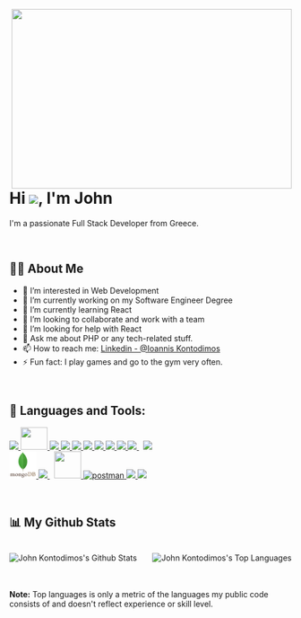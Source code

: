<a href="#"><img align="right" width="500px" height="320px" src="https://c.tenor.com/2uyENRmiUt0AAAAC/coding.gif"/></a>

<h1 align="left">Hi <img src="https://raw.githubusercontent.com/MartinHeinz/MartinHeinz/master/wave.gif" width="30px">, I'm John</h1>
<p align="left">I'm a passionate Full Stack Developer from Greece.</p>
<br>

## 🙋‍♂️ About Me
- 👀 I’m interested in Web Development
- 🔭 I’m currently working on my Software Engineer Degree
- 🌱 I’m currently learning React
- 👯 I’m looking to collaborate and work with a team
- 🤔 I’m looking for help with React
- 💬 Ask me about PHP or any tech-related stuff.
- 📫 How to reach me: [Linkedin - @Ioannis Kontodimos](https://www.linkedin.com/in/ioannis-kontodimos)
- ⚡ Fun fact: I play games and go to the gym very often.
<br>

## 🚀 Languages and Tools:

<p align="left"> 
    <a href="https://code.visualstudio.com/" target="_blank"> <img src="https://img.icons8.com/color/48/000000/visual-studio-code-2019.png"/> </a>
    <a href="https://www.php.net/" target="_blank"> <img src="https://www.php.net/images/logos/new-php-logo.png" width="48" height="40"/> </a>
    <a href="https://reactjs.org/" target="_blank"> <img src="https://img.icons8.com/color/48/000000/react-native.png"/> </a> 
    <a href="https://developer.mozilla.org/en-US/docs/Web/JavaScript" target="_blank"> <img src="https://img.icons8.com/color/48/000000/javascript.png"/> </a> 
    <a href="https://www.w3.org/html/" target="_blank"> <img src="https://img.icons8.com/color/48/000000/html-5.png"/> </a> 
    <a href="https://www.w3schools.com/css/" target="_blank"> <img src="https://img.icons8.com/color/48/000000/css3.png"/> </a> 
    <a href="https://getbootstrap.com" target="_blank"> <img src="https://img.icons8.com/color/48/000000/bootstrap.png"/> </a> 
    <a href="https://www.python.org" target="_blank"> <img src="https://img.icons8.com/color/48/000000/python.png"/> </a>
    <a href="https://www.jetbrains.com/pycharm/" target="_blank"> <img src="https://img.icons8.com/color/48/000000/pycharm.png"/> </a>
    <a style="padding-right:8px;" href="https://nodejs.org" target="_blank"> <img src="https://img.icons8.com/color/48/000000/nodejs.png"/> </a> 
    <a style="padding-right:8px;" href="https://www.mysql.com/" target="_blank"> <img src="https://img.icons8.com/fluent/50/000000/mysql-logo.png"/> </a>
    <br>
    <a href="https://www.mongodb.com/" target="_blank"> <img src="https://raw.githubusercontent.com/devicons/devicon/master/icons/mongodb/mongodb-original-wordmark.svg" alt="mongodb" width="48" height="48"/> </a> 
    <a style="padding-right:8px;" href="https://www.mysql.com/products/workbench/" target="_blank"> <img src="https://icons.iconarchive.com/icons/papirus-team/papirus-apps/48/mysql-workbench-icon.png"/> </a>
    <a href="https://www.slimframework.com/" target="_blank"> <img src="https://aws1.discourse-cdn.com/standard14/uploads/slimframework/original/1X/1dfd55d6eaf3d2094a71ca1399db7c23bde8060a.png" width="48" height="48"/> </a>
    <a href="https://postman.com" target="_blank"> <img src="https://www.vectorlogo.zone/logos/getpostman/getpostman-icon.svg" alt="postman" width="45" height="45"/> </a>   
    <a href="https://git-scm.com/" target="_blank"> <img src="https://img.icons8.com/color/48/000000/git.png"/> </a>
    <a href="https://wordpress.com/" target="_blank"> <img src="https://img.icons8.com/color/48/000000/wordpress.png"/> </a>
</p>
<br>

## 📊 My Github Stats

  <br>
    <a href="https://github.com/JohnKontodimos/github-readme-stats"><img align="left" alt="John Kontodimos's Github Stats" src="https://github-readme-stats.vercel.app/api?username=JohnKontodimos&show_icons=true&count_private=true&theme=react&hide_border=true&bg_color=0D1117" /></a>
  <a href="https://github.com/JohnKontodimos/github-readme-stats"><img align="right" alt="John Kontodimos's Top Languages" src="https://github-readme-stats.vercel.app/api/top-langs/?username=JohnKontodimos&langs_count=8&count_private=true&layout=compact&theme=react&hide_border=true&bg_color=0D1117" /></a>
  <br>
  <br>
  <br>
  <p align="left"><b>Note:</b> Top languages is only a metric of the languages my public code consists of and doesn't reflect experience or skill level.</p>
